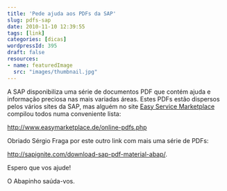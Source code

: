 ```yaml
---
title: 'Pede ajuda aos PDFs da SAP'
slug: pdfs-sap
date: 2010-11-10 12:39:55
tags: [link]
categories: [dicas]
wordpressId: 395
draft: false
resources:
- name: featuredImage
  src: "images/thumbnail.jpg"
---
```

A SAP disponibiliza uma série de documentos PDF que contém ajuda e informação preciosa nas mais variadas áreas. Estes PDFs estão dispersos pelos vários sites da SAP, mas alguém no site [Easy Service Marketplace][1] compilou todos numa conveniente lista:

<http://www.easymarketplace.de/online-pdfs.php>

Obriado Sérgio Fraga por este outro link com mais uma série de PDFs:

<http://sapignite.com/download-sap-pdf-material-abap/>.

Espero que vos ajude!

O Abapinho saúda-vos.

   [1]: http://www.easymarketplace.de
